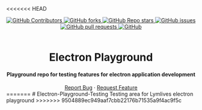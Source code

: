 <<<<<<< HEAD
<a name="readme-top"></a>
<div align="center">
    <!-- CONTRIBUTORS -->
    <a href="https://github.com/ElCapitanSponge/electron-playground/graphs/contributors">
        <img alt="GitHub Contributors" src="https://img.shields.io/github/contributors/ElCapitanSponge/electron-playground">
    </a>
    <!-- FORKS -->
    <a href="https://github.com/ElCapitanSponge/electron-playground/network/members">
        <img alt="GitHub forks" src="https://img.shields.io/github/forks/ElCapitanSponge/electron-playground">
    </a>
    <!-- STARS -->
    <a href="https://github.com/ElCapitanSponge/electron-playground/stargazers">
        <img alt="GitHub Repo stars" src="https://img.shields.io/github/stars/ElCapitanSponge/electron-playground">
    </a>
    <!-- ISSUES -->
    <a href="https://github.com/ElCapitanSponge/electron-playground/issues">
        <img alt="GitHub issues" src="https://img.shields.io/github/issues/ElCapitanSponge/electron-playground">
    </a>
    <!-- PULL REQUESTS -->
    <a href="https://github.com/ElCapitanSponge/electron-playground/pulls">
        <img alt="GitHub pull requests" src="https://img.shields.io/github/issues-pr/ElCapitanSponge/electron-playground">
    </a>
    <!-- LICENSE -->
    <a href="https://github.com/ElCapitanSponge/electron-playground/blob/master/LICENSE">
        <img alt="GitHub" src="https://img.shields.io/github/license/ElCapitanSponge/electron-playground">
    </a>
</div>
<br />
<div align="center">
    <h1 align="center">
        Electron Playground
    </h1>
    <h4 align="center">
        Playground repo for testing features for electron application development
    </h4>
    <a href="https://github.com/ElCapitanSponge/electron-playground/issues/new">Report Bug</a>
    ·
    <a href="https://github.com/ElCapitanSponge/electron-playground/issues/new">Request Feature</a>
</div>
=======
# Electron-Playground-Testing
Testing area for Lymlives electron playground
>>>>>>> 9504889ec949aaf7cbb22176b71535a9f4ac9f5c

